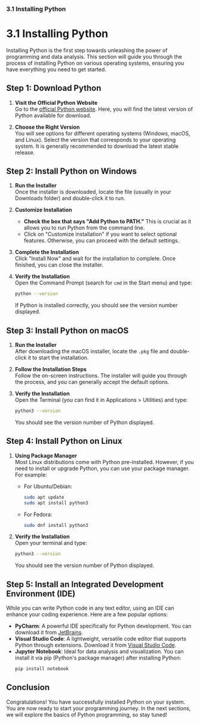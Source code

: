 ### 3.1 Installing Python

# 3.1 Installing Python

Installing Python is the first step towards unleashing the power of programming and data analysis. This section will guide you through the process of installing Python on various operating systems, ensuring you have everything you need to get started.

## Step 1: Download Python

1. **Visit the Official Python Website**  
   Go to the [official Python website](https://www.python.org/downloads/). Here, you will find the latest version of Python available for download.

2. **Choose the Right Version**  
   You will see options for different operating systems (Windows, macOS, and Linux). Select the version that corresponds to your operating system. It is generally recommended to download the latest stable release.

## Step 2: Install Python on Windows

1. **Run the Installer**  
   Once the installer is downloaded, locate the file (usually in your Downloads folder) and double-click it to run.

2. **Customize Installation**  
   - **Check the box that says "Add Python to PATH."** This is crucial as it allows you to run Python from the command line.
   - Click on "Customize installation" if you want to select optional features. Otherwise, you can proceed with the default settings.

3. **Complete the Installation**  
   Click "Install Now" and wait for the installation to complete. Once finished, you can close the installer.

4. **Verify the Installation**  
   Open the Command Prompt (search for `cmd` in the Start menu) and type:
   ```bash
   python --version
   ```
   If Python is installed correctly, you should see the version number displayed.

## Step 3: Install Python on macOS

1. **Run the Installer**  
   After downloading the macOS installer, locate the `.pkg` file and double-click it to start the installation.

2. **Follow the Installation Steps**  
   Follow the on-screen instructions. The installer will guide you through the process, and you can generally accept the default options.

3. **Verify the Installation**  
   Open the Terminal (you can find it in Applications > Utilities) and type:
   ```bash
   python3 --version
   ```
   You should see the version number of Python displayed.

## Step 4: Install Python on Linux

1. **Using Package Manager**  
   Most Linux distributions come with Python pre-installed. However, if you need to install or upgrade Python, you can use your package manager. For example:
   - For Ubuntu/Debian:
     ```bash
     sudo apt update
     sudo apt install python3
     ```
   - For Fedora:
     ```bash
     sudo dnf install python3
     ```

2. **Verify the Installation**  
   Open your terminal and type:
   ```bash
   python3 --version
   ```
   You should see the version number of Python displayed.

## Step 5: Install an Integrated Development Environment (IDE)

While you can write Python code in any text editor, using an IDE can enhance your coding experience. Here are a few popular options:

- **PyCharm**: A powerful IDE specifically for Python development. You can download it from [JetBrains](https://www.jetbrains.com/pycharm/).
- **Visual Studio Code**: A lightweight, versatile code editor that supports Python through extensions. Download it from [Visual Studio Code](https://code.visualstudio.com/).
- **Jupyter Notebook**: Ideal for data analysis and visualization. You can install it via pip (Python's package manager) after installing Python:
  ```bash
  pip install notebook
  ```

## Conclusion

Congratulations! You have successfully installed Python on your system. You are now ready to start your programming journey. In the next sections, we will explore the basics of Python programming, so stay tuned!